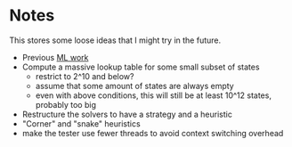 # Notes

This stores some loose ideas that I might try in the future.

* Previous [ML work](https://arxiv.org/pdf/1604.05085.pdf)
* Compute a massive lookup table for some small subset of states
    * restrict to 2^10 and below?
    * assume that some amount of states are always empty
    * even with above conditions, this will still be at least 10^12 states, probably too big
* Restructure the solvers to have a strategy and a heuristic
* "Corner" and "snake" heuristics
* make the tester use fewer threads to avoid context switching overhead


